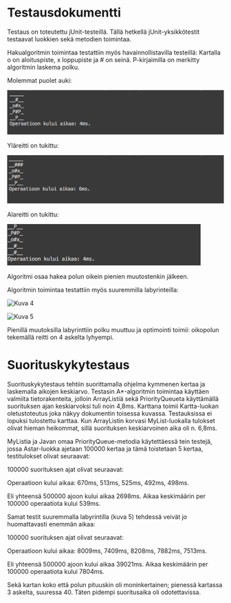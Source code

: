 # Testausdokumentti

Testaus on toteutettu jUnit-testeillä. Tällä hetkellä jUnit-yksikkötestit testaavat luokkien sekä metodien toimintaa.

Hakualgoritmin toimintaa testattiin myös havainnollistavilla testeillä:
Kartalla o on aloituspiste, x loppupiste ja # on seinä. P-kirjaimilla on merkitty algoritmin laskema polku.

Molemmat puolet auki:

![Kuva3](https://raw.githubusercontent.com/manuligit/TiraLabra/master/Docs/kuvat/pic3.png)

Yläreitti on tukittu:

![Kuva 1](https://raw.githubusercontent.com/manuligit/TiraLabra/master/Docs/kuvat/pic1.png)

Alareitti on tukittu:

![Kuva 2](https://raw.githubusercontent.com/manuligit/TiraLabra/master/Docs/kuvat/pic2.png)

Algoritmi osaa hakea polun oikein pienien muutostenkin jälkeen. 

Algoritmin toimintaa testattiin myös suuremmilla labyrinteilla:

![Kuva 4](https://raw.githubusercontent.com/manuligit/TiraLabra/master/Docs/kuvat/pic4.png)

![Kuva 5](https://raw.githubusercontent.com/manuligit/TiraLabra/master/Docs/kuvat/pic5.png)

Pienillä muutoksilla labyrinttiin polku muuttuu ja optimointi toimii: oikopolun tekemällä reitti on 4 askelta lyhyempi.


# Suorituskykytestaus

Suorituskykytestaus tehtiin suorittamalla ohjelma kymmenen kertaa ja laskemalla aikojen keskiarvo. Testasin A*-algoritmin toimintaa käyttäen valmiita tietorakenteita, jolloin ArrayListiä sekä PriorityQueueta käyttämällä suorituksen ajan keskiarvoksi tuli noin 4,8ms. 
Karttana toimii Kartta-luokan oletustoteutus joka näkyy dokumentin toisessa kuvassa. Testauksissa ei lopuksi tulostettu karttaa.
Kun ArrayListin korvasi MyList-luokalla tulokset olivat hieman heikommat, sillä suorituksen keskiarvoinen aika oli n. 6,8ms.


MyListia ja Javan omaa PriorityQueue-metodia käytettäessä tein testejä, jossa Astar-luokka ajetaan 100000 kertaa ja tämä toistetaan 5 kertaa, testitulokset olivat seuraavat:

100000 suorituksen ajat olivat seuraavat:

Operaatioon kului aikaa: 670ms, 513ms, 525ms, 492ms, 498ms.

Eli yhteensä 500000 ajoon kului aikaa 2698ms.
Aikaa keskimäärin per 100000 operaatiota kului 539ms.

Samat testit suuremmalla labyrintilla (kuva 5) tehdessä veivät jo huomattavasti enemmän aikaa:

100000 suorituksen ajat olivat seuraavat:

Operaatioon kului aikaa: 8009ms, 7409ms, 8208ms, 7882ms, 7513ms.

Eli yhteensä 500000 ajoon kului aikaa 39021ms.
Aikaa keskimäärin per 100000 operaatiota kului 7804ms.

Sekä kartan koko että polun pituuskin oli moninkertainen; pienessä kartassa 3 askelta, suuressa 40. Täten pidempi suoritusaika oli odotettavissa.